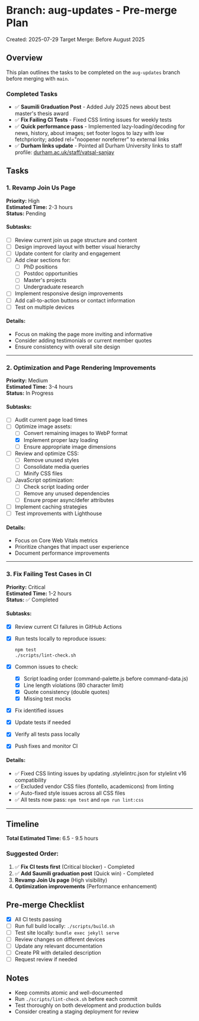 # Branch: aug-updates - Pre-merge Plan

Created: 2025-07-29
Target Merge: Before August 2025

## Overview

This plan outlines the tasks to be completed on the `aug-updates` branch before merging with `main`.

### Completed Tasks

- ✅ **Saumili Graduation Post** - Added July 2025 news about best master's thesis award
- ✅ **Fix Failing CI Tests** - Fixed CSS linting issues for weekly tests
- ✅ **Quick performance pass** - Implemented lazy-loading/decoding for news, history, about images; set footer logos to lazy with low fetchpriority; added rel="noopener noreferrer" to external links
- ✅ **Durham links update** - Pointed all Durham University links to staff profile: [durham.ac.uk/staff/vatsal-sanjay](https://www.durham.ac.uk/staff/vatsal-sanjay/)

## Tasks

### 1. Revamp Join Us Page

**Priority:** High  
**Estimated Time:** 2-3 hours  
**Status:** Pending

#### Subtasks:

- [ ] Review current join us page structure and content
- [ ] Design improved layout with better visual hierarchy
- [ ] Update content for clarity and engagement
- [ ] Add clear sections for:
  - [ ] PhD positions
  - [ ] Postdoc opportunities
  - [ ] Master's projects
  - [ ] Undergraduate research
- [ ] Implement responsive design improvements
- [ ] Add call-to-action buttons or contact information
- [ ] Test on multiple devices

#### Details:

- Focus on making the page more inviting and informative
- Consider adding testimonials or current member quotes
- Ensure consistency with overall site design

---

### 2. Optimization and Page Rendering Improvements

**Priority:** Medium  
**Estimated Time:** 3-4 hours  
**Status:** In Progress

#### Subtasks:

- [ ] Audit current page load times
- [ ] Optimize image assets:
  - [ ] Convert remaining images to WebP format
  - [x] Implement proper lazy loading
  - [ ] Ensure appropriate image dimensions
- [ ] Review and optimize CSS:
  - [ ] Remove unused styles
  - [ ] Consolidate media queries
  - [ ] Minify CSS files
- [ ] JavaScript optimization:
  - [ ] Check script loading order
  - [ ] Remove any unused dependencies
  - [ ] Ensure proper async/defer attributes
- [ ] Implement caching strategies
- [ ] Test improvements with Lighthouse

#### Details:

- Focus on Core Web Vitals metrics
- Prioritize changes that impact user experience
- Document performance improvements

---

### 3. Fix Failing Test Cases in CI

**Priority:** Critical  
**Estimated Time:** 1-2 hours  
**Status:** ✅ Completed

#### Subtasks:

- [x] Review current CI failures in GitHub Actions
- [x] Run tests locally to reproduce issues:

  ```bash
  npm test
  ./scripts/lint-check.sh
  ```

- [x] Common issues to check:
  - [x] Script loading order (command-palette.js before command-data.js)
  - [x] Line length violations (80 character limit)
  - [x] Quote consistency (double quotes)
  - [x] Missing test mocks
- [x] Fix identified issues
- [x] Update tests if needed
- [x] Verify all tests pass locally
- [x] Push fixes and monitor CI

#### Details:

- ✅ Fixed CSS linting issues by updating .stylelintrc.json for stylelint v16 compatibility
- ✅ Excluded vendor CSS files (fontello, academicons) from linting
- ✅ Auto-fixed style issues across all CSS files
- ✅ All tests now pass: `npm test` and `npm run lint:css`

---

## Timeline

**Total Estimated Time:** 6.5 - 9.5 hours

### Suggested Order:

1. ✅ **Fix CI tests first** (Critical blocker) - Completed
2. ✅ **Add Saumili graduation post** (Quick win) - Completed
3. **Revamp Join Us page** (High visibility)
4. **Optimization improvements** (Performance enhancement)

## Pre-merge Checklist

- [x] All CI tests passing
- [ ] Run full build locally: `./scripts/build.sh`
- [ ] Test site locally: `bundle exec jekyll serve`
- [ ] Review changes on different devices
- [ ] Update any relevant documentation
- [ ] Create PR with detailed description
- [ ] Request review if needed

## Notes

- Keep commits atomic and well-documented
- Run `./scripts/lint-check.sh` before each commit
- Test thoroughly on both development and production builds
- Consider creating a staging deployment for review

